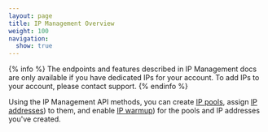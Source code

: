 ```yaml
---
layout: page
title: IP Management Overview
weight: 100
navigation:
  show: true
---
```


{% info %}
The endpoints and features described in IP Management docs are 
only available if you have dedicated IPs for your account. 
To add IPs to your account, please contact support.
{% endinfo %}

Using the IP Management API methods, you can create [IP pools]({{root_url}}/API_Reference/Web_API_v3/IP_Management/ip_pools.html), assign
[IP addresses]({{root_url}}/API_Reference/Web_API_v3/IP_Management/ip_addresses.html)) to them, and enable [IP warmup]({{root_url}}/API_Reference/Web_API_v3/IP_Management/ip_warmup.html)) for the pools
and IP addresses you've created.

